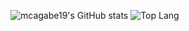 ![mcagabe19's GitHub stats](https://github-readme-stats.vercel.app/api?username=mcagabe19&show_icons=true&theme=midnight-purple)
![Top Lang](https://github-readme-stats.vercel.app/api/top-langs/?username=mcagabe19&theme=midnight-purple)
